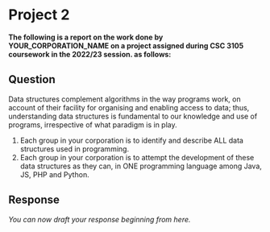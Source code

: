 # Project 2
**The following is a report on the work done by YOUR_CORPORATION_NAME on a project assigned during CSC 3105 coursework in the 2022/23 session. as follows:**

## Question
Data structures complement algorithms in the way programs work, on account of their facility for organising and enabling access to data; thus, understanding data structures is fundamental to our knowledge and use of programs, irrespective of what paradigm is in play.
1. Each group in your corporation is to identify and describe ALL data structures used in programming.
2. Each group in your corporation is to attempt the development of these data structures as they can, in ONE programming language among Java, JS, PHP and Python.

## Response
_You can now draft your response beginning from here._


